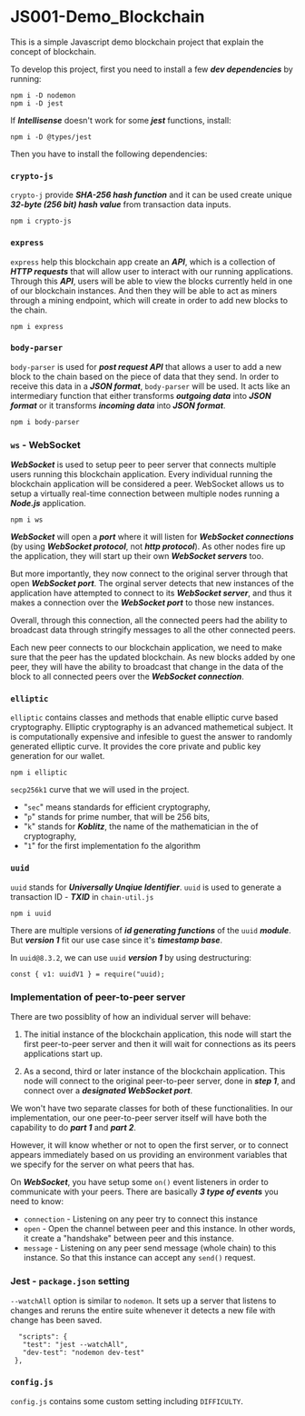 # JS001-Demo_Blockchain
This is a simple Javascript demo blockchain project that explain the concept of blockchain.

To develop this project, first you need to install a few ***dev dependencies*** by running:
```
npm i -D nodemon
npm i -D jest
```

If ***Intellisense*** doesn't work for some ***jest*** functions, install:
```
npm i -D @types/jest
```

Then you have to install the following dependencies:

### `crypto-js`
`crypto-j` provide ***SHA-256 hash function*** and it can be used create unique ***32-byte (256 bit) hash value*** from transaction data inputs.
```
npm i crypto-js
```

### `express`
`express` help this blockchain app create an ***API***, which is a collection of ***HTTP requests*** that will allow user to interact with our running applications. Through this ***API***, users will be able to view the blocks currently held in one of our blockchain instances. And then they will be able to act as miners through a mining endpoint, which will create in order to add new blocks to the chain.
```
npm i express
```

### `body-parser`
`body-parser` is used for ***post request API*** that allows a user to add a new block to the chain based on the piece of data that they send. In order to receive this data in a ***JSON format***, `body-parser` will be used. It acts like an intermediary function that either transforms ***outgoing data*** into ***JSON format*** or it transforms ***incoming data*** into ***JSON format***.
```
npm i body-parser
```

###  `ws` - WebSocket
***WebSocket*** is used to setup peer to peer server that connects multiple users running this blockchain application. Every individual running the blockchain application will be considered a peer. WebSocket allows us to setup a virtually real-time connection between multiple nodes running a ***Node.js*** application.
```
npm i ws
```

***WebSocket*** will open a ***port*** where it will listen for ***WebSocket connections*** (by using ***WebSocket protocol***, not ***http protocol***). As other nodes fire up the application, they will start up their own ***WebSocket servers*** too.

But more importantly, they now connect to the original server through that open ***WebSocket port***. The orginal server detects that new instances of the application have attempted to connect to its ***WebSocket server***, and thus it makes a connection over the ***WebSocket port*** to those new instances.

Overall, through this connection, all the connected peers had the ability to broadcast data through stringify messages to all the other connected peers.

Each new peer connects to our blockchain application, we need to make sure that the peer has the updated blockchain. As new blocks added by one peer, they will have the ability to broadcast that change in the data of the block to all connected peers over the ***WebSocket connection***.

### `elliptic`
`elliptic` contains classes and methods that enable elliptic curve based cryptography. Elliptic cryptography is an advanced mathemetical subject. It is computationally expensive and infesible to guest the answer to randomly generated elliptic curve. It provides the core private and public key generation for our wallet.
```
npm i elliptic
```
`secp256k1` curve that we will used in the project.
- "`sec`" means standards for efficient cryptography,
- "`p`" stands for prime number, that will be 256 bits,
- "`k`" stands for ***Koblitz***, the name of the mathematician in the of cryptography,
- "`1`" for the first implementation fo the algorithm

### `uuid`
`uuid` stands for ***Universally Unqiue Identifier***. `uuid` is used to generate a transaction ID - ***TXID*** in `chain-util.js`
```
npm i uuid
```
There are multiple versions of ***id generating functions*** of the `uuid` ***module***. But ***version 1*** fit our use case since it's ***timestamp base***.

In `uuid@8.3.2`, we can use `uuid` ***version 1*** by using destructuring:
```
const { v1: uuidV1 } = require("uuid);
```

### Implementation of peer-to-peer server
There are two possiblity of how an individual server will behave:

1. The initial instance of the blockchain application, this node will start the first peer-to-peer server and then it will wait for connections as its peers applications start up.

2. As a second, third or later instance of the blockchain application. This node will connect to the original peer-to-peer server, done in ***step 1***, and connect over a ***designated WebSocket port***.
  
We won't have two separate classes for both of these functionalities. In our implementation, our one peer-to-peer server itself will have both the capability to do ***part 1*** and ***part 2***.

However, it will know whether or not to open the first server, or to connect appears immediately based on us providing an environment variables that we specify for the server on what peers that has.

On ***WebSocket***, you have setup some `on()` event listeners in order to communicate with your peers. There are basically ***3 type of events*** you need to know:
- `connection` - Listening on any peer try to connect this instance
- `open` - Open the channel between peer and this instance. In other words, it create a "handshake" between peer and this instance. 
- `message` - Listening on any peer send message (whole chain) to this instance. So that this instance can accept any `send()` request.

### Jest - `package.json` setting
`--watchAll` option is similar to `nodemon`. It sets up a server that listens to changes and reruns the entire suite whenever it detects a new file with change has been saved.
 ```
   "scripts": {
    "test": "jest --watchAll",
    "dev-test": "nodemon dev-test"
  },
 ```

 ### `config.js`
 `config.js` contains some custom setting including `DIFFICULTY`.